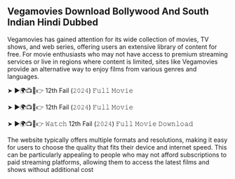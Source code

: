 ## Vegamovies Download Bollywood And South Indian Hindi Dubbed
Vegamovies has gained attention for its wide collection of movies, TV shows, and web series, offering users an extensive library of content for free. For movie enthusiasts who may not have access to premium streaming services or live in regions where content is limited, sites like Vegamovies provide an alternative way to enjoy films from various genres and languages. 



➤ ►🌍📺📱👉 12th Fail (𝟸𝟶𝟸𝟺) 𝙵𝚞𝚕𝚕 𝙼𝚘𝚟𝚒𝚎

➤ ►🌍📺📱👉 12th Fail (𝟸𝟶𝟸𝟺) 𝙵𝚞𝚕𝚕 𝙼𝚘𝚟𝚒𝚎

➤ ►🌍📺📱👉 𝚆𝚊𝚝𝚌𝚑 12th Fail (𝟸𝟶𝟸𝟺) 𝙵𝚞𝚕𝚕 𝙼𝚘𝚟𝚒𝚎 𝙳𝚘𝚠𝚗𝚕𝚘𝚊𝚍

The website typically offers multiple formats and resolutions, making it easy for users to choose the quality that fits their device and internet speed. This can be particularly appealing to people who may not afford subscriptions to paid streaming platforms, allowing them to access the latest films and shows without additional cost
